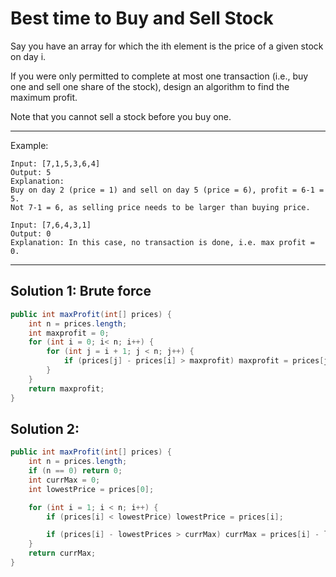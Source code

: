 # Best time to Buy and Sell Stock

Say you have an array for which the ith element is the price of a given stock on day i.

If you were only permitted to complete at most one transaction (i.e., buy one and sell one share of the stock), design an algorithm to find the maximum profit.

Note that you cannot sell a stock before you buy one.

---

Example:

```
Input: [7,1,5,3,6,4]
Output: 5
Explanation: 
Buy on day 2 (price = 1) and sell on day 5 (price = 6), profit = 6-1 = 5.
Not 7-1 = 6, as selling price needs to be larger than buying price.
```

```
Input: [7,6,4,3,1]
Output: 0
Explanation: In this case, no transaction is done, i.e. max profit = 0.
```

---

## Solution 1: Brute force

```java
public int maxProfit(int[] prices) {
    int n = prices.length;
    int maxprofit = 0;
    for (int i = 0; i< n; i++) {
        for (int j = i + 1; j < n; j++) {
            if (prices[j] - prices[i] > maxprofit) maxprofit = prices[j] - prices[i];
        }
    }
    return maxprofit;
}
```

## Solution 2:

```java
public int maxProfit(int[] prices) {
    int n = prices.length;
    if (n == 0) return 0;
    int currMax = 0;
    int lowestPrice = prices[0];

    for (int i = 1; i < n; i++) {
        if (prices[i] < lowestPrice) lowestPrice = prices[i];

        if (prices[i] - lowestPrices > currMax) currMax = prices[i] - lowestPrice;
    }
    return currMax;
}
```